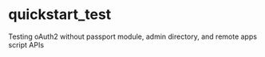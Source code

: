 # quickstart_test
Testing oAuth2 without passport module, admin directory, and remote apps script APIs
